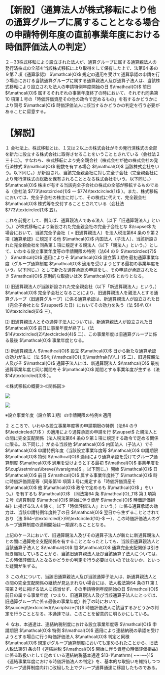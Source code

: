 # 【新設】（通算法人が株式移転により他の通算グループに属することとなる場合の申請特例年度の直前事業年度における時価評価法人の判定）

２－33株式移転により設立された法人が、通算グループに属する通算親法人の発行済株式の全部を当該株式移転により取得をして保有した上で、法第64 条の９第７項《通算承認》 $\\mathcal{O}$ 規定の適用を受けて通算承認の申請を行う場合における当該通算グループに属する通算親法人及び通算子法人は、当該株式移転により設立された法人の申請特例年度開始の日 $\\mathcal{O}$ 前日 $\\mathcal{O}$ 属するそれぞれの事業年度終了の時において、それぞれ同条第10 項第１号の「時価評価資産その他の政令で定めるもの」を有するかどうかにより同号 $\\mathcal{O}$ 時価評価法人に該当するかどうかの判定を行う必要があることに留意する。

# 【解説】

１ 会社法上、株式移転とは、１又は２以上の株式会社がその発行済株式の全部を新たに設立する株式会社に取得させることをいうこととされている（会社法２三十二）。すなわち、株式移転により完全親会社（株式会社が他の株式会社の発行済株式 $\\mathcal{O}$ 総数を有する場合 $\\mathcal{O}$ 当該株式会社をいう。以下同じ。）が新設され、当該完全親会社に対し完全子会社（完全親会社により発行済株式の総数を保有されることとなる株式会社をいう。以下同じ。） $\\mathcal{O}$ 株主が有する当該完全子会社の株式の全部が移転するものである（会社法 $773\\textcircled{1}$ 一 $774\\textcircled{1}$ ）。また、株式移転においては、完全子会社の株主に対して、その株式に代えて、完全親会社 $\\mathcal{O}$ 株式等を交付することとされている（会社法 $773\\textcircled{1}$ 五）。

これを前提として、例えば、通算親法人である法人（以下「旧通算親法人」という。）が株式移転により新設された完全親会社の完全子会社とな $\\supset$ た場合において、当該完全子会社（ $=$ 旧通算親法人）を法人税法第64 条の９第２項《通算承認》に規定する他 $\\mathcal{O}$ 内国法人（子法人）、当該新設された完全親会社を同条第１項に規定する親法人（以下「親法人」という。）として、いわゆる設立事業年度等の申請期限の特例（法64 の９ $\\textcircled{7}$ ） $\\mathcal{O}$ 適用によりそ $\\mathcal{O}$ 設立第１期を最初通算事業年度（グループ通算制度 $\\mathcal{O}$ 適用を受けようとする最初の事業年度をいう。以下同じ。）として新たな通算承認の申請をし、その申請が承認されたとき $\\mathcal{O}$ 原則的な取扱いは次 $\\mathcal{O}$ とおりとなる。

⑴ 旧通算親法人が当該新設された完全親会社（以下「新通算親法人」という。） $\\mathcal{O}$ 完全子会社となることにより、旧通算親法人を親法人とする通算グループ（旧通算グループ）に係る通算承認は、新通算親法人が設立された日（完全子会社とな $\\supset$ た日）においてその効力を失う（法 $64\ O)\ 10\\textcircled{6}$ 三）。

⑵ 旧通算親法人とその通算子法人については、新通算親法人が設立された日 $\\mathcal{O}$ 前日に事業年度が終了し（法 $14\\textcircled{2}\\textcircled{4}$ 二）、この事業年度は旧通算グループに係る最後 $\\mathcal{O}$ 事業年度となる。

⑶ 新通算親法人 $\\mathcal{O}$ 設立 $\\mathcal{O}$ 日から新たな通算承認の効力が生じ（法 $64;;{\\mathcal{O}};9;\\mathfrak{V}\_{-}$ 二）、旧通算親法人及びそ $\\mathcal{O}$ 通算子法人には、新通算親法人 $\\mathcal{O}$ 最初通算事業年度と同じ期間をそ $\\mathcal{O}$ 期間とする事業年度が生ずる（法 $14\\textcircled{3}$ ）。

≪株式移転の概要≫≪関係図≫

![](https://www.nta.go.jp/tmp/f6660cb6-1d28-450f-b8cb-d1167037be16/images/f919f23093b8ccf258040bdda6d591b9014f5004f42f2a8d7b59c52a4d7d47ad.jpg)

![](https://www.nta.go.jp/tmp/f6660cb6-1d28-450f-b8cb-d1167037be16/images/859f5a1f78582d99f4e5d4741682926e3a39022889e7c87a57e4c9b4a25a54a0.jpg)

※設立事業年度（設立第１期）の申請期限の特例を適用

２ ところで、いわゆる設立事業年度等の申請期限の特例（法64 の９ $\\textcircled{7}$ ）の適用により通算承認の申請を行 $\\supset$ た親法人との間に完全支配関係（法人税法第64 条の９第１項に規定する政令で定める関係に限る。以下同じ。）がある当該他 $\\mathcal{O}$ 内国法人（子法人）でそ $\\mathcal{O}$ 申請特例年度（当該設立事業年度等 $\\mathcal{O}$ 申請期限 $\\mathcal{O}$ 特例 $\\mathcal{O}$ 適用により通算承認を受けてグループ通算制度 $\\mathcal{O}$ 適用を受けようとする最初 $\\mathcal{O}$ 事業年度を $\\cup\\setminus\\breve{\\varsigma}$ 。以下同じ。）開始 $\\mathcal{O}$ 日 $\\mathcal{O}$ 前日 $\\mathcal{O}$ 属する事業年度終了 $\\mathcal{O}$ 時に時価評価資産等（同条第10 項第１号に規定する「時価評価資産そ $\\mathcal{O}$ 他 $\\mathcal{O}$ 政令で定めるも $\\mathcal{O}$ 」をいう。）を有するも $\\mathcal{O}$ （同法第64 条 $\\mathcal{O},,11$ 第１項第２号《通算制度 $\\mathcal{O}$ 開始に伴う資産 $\\mathcal{O}$ 時価評価損益》に掲げる法人を除く。以下「時価評価法人」という。）に係る通算承認の効力は、当該申請特例年度終了の日 $\\mathcal{O}$ 翌日から生ずることとされており（法 $64~\\textcircled{>}9\\textcircled{10}-$ 一）、この時価評価法人のグループ通算制度の適用開始は一期遅れることとなる。

上記のケースにおいて、旧通算親法人及びその通算子法人が新たに新通算親法人との間に通算完全支配関係を有することとなったとしても、当該旧通算親法人と当該通算子法人と $\\mathcal{O}$ 間 $\\mathcal{O}$ 通算完全支配関係は引き続き継続していることから、当該旧通算親法人及び当該通算子法人については、この時価評価法人となるかどうかの判定を行う必要はないのではないか、といった疑問が生ずる。

３ この点について、当該旧通算親法人及び当該通算子法人は、新通算親法人との間の完全支配関係の継続が見込まれない場合には、法人税法第64 条の11 第１項第２号に掲げる法人に該当せず、その申請特例年度開始の日 $\\mathcal{O}$ 前日の属する事業年度（つまり、旧通算親法人及び当該通算子法人にとっては、旧通算グループに係る最後の事業年度）終了の時において、 $\\succeq\\textcircled{\\scriptsize{1}}$ 時価評価法人に該当するかどうかの判定を行うこととなる。本通達では、このことを留意的に明らかにしている。

４ なお、本通達は、連結納税制度における設立事業年度等 $\\mathcal{O}$ 申請期限 $\\mathcal{O}$ 特例 $\\mathcal{O}$ 適用により連結納税の承認を受けようとする場合に行う時価評価法人 $\\mathcal{O}$ 判定と同様 $\\mathcal{O}$ 規定がグループ通算制度においても定められたことから、旧法人税法第61 条の11《連結納税 $\\mathcal{O}$ 開始に伴う資産の時価評価損益》に係る取扱いとして定めている連結納税基本通達 $13-1\\mathrm{ ~~-~~}1$ 《連結事業年度における時価評価法人の判定》を、基本的な取扱いを維持しつつグループ通算制度向けに改組した上でグループ通算通達に移設したものである。